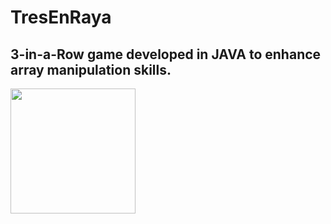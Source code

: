 # TresEnRaya
## 3-in-a-Row game developed in JAVA to enhance array manipulation skills.
<img width="200px" src="https://github.com/SPHYdebugger/TresEnRaya/blob/master/Capturas.jpg">
